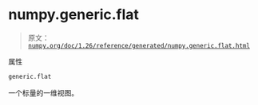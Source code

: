 # numpy.generic.flat

> 原文：[`numpy.org/doc/1.26/reference/generated/numpy.generic.flat.html`](https://numpy.org/doc/1.26/reference/generated/numpy.generic.flat.html)

属性

```py
generic.flat
```

一个标量的一维视图。
